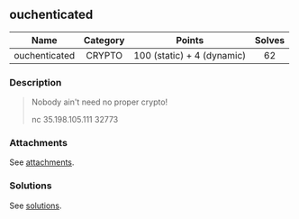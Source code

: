 ## ouchenticated

|  Name  |  Category  |  Points  |  Solves  |
| :----: | :----: | :----: | :----: |
|  ouchenticated  |  CRYPTO  |  100 (static) + 4 (dynamic)  |  62  |

### Description
> Nobody ain't need no proper crypto!
> 
> nc 35.198.105.111 32773

### Attachments
See [attachments](https://github.com/roadicing/ctf-writeups/tree/main/2017/hxpctf/ouchenticated/attachments).

### Solutions
See [solutions](https://github.com/roadicing/ctf-writeups/tree/main/2017/hxpctf/ouchenticated/solutions).